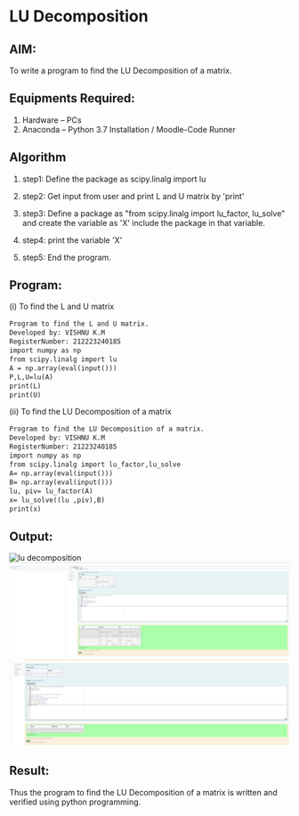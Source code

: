 # LU Decomposition 

## AIM:
To write a program to find the LU Decomposition of a matrix.

## Equipments Required:
1. Hardware – PCs
2. Anaconda – Python 3.7 Installation / Moodle-Code Runner

## Algorithm
1. step1:  Define the package as scipy.linalg import lu
2. step2: Get input from user and print L and U matrix by 'print'
3. step3: Define a package as "from scipy.linalg import lu_factor, lu_solve" and create the variable as 'X' include the package in that variable.

4. step4: print the variable 'X'
5. step5: End the program.

## Program:
(i) To find the L and U matrix
```
Program to find the L and U matrix.
Developed by: VISHNU K.M
RegisterNumber: 212223240185
import numpy as np
from scipy.linalg import lu
A = np.array(eval(input()))
P,L,U=lu(A)
print(L)
print(U)
```

(ii) To find the LU Decomposition of a matrix
```
Program to find the LU Decomposition of a matrix.
Developed by: VISHNU K.M
RegisterNumber: 21223240185
import numpy as np
from scipy.linalg import lu_factor,lu_solve
A= np.array(eval(input()))
B= np.array(eval(input()))
lu, piv= lu_factor(A)
x= lu_solve((lu ,piv),B)
print(x)

```

## Output:
![lu decomposition]()
![alt text](image-1.png)
![alt text](image-2.png)

## Result:
Thus the program to find the LU Decomposition of a matrix is written and verified using python programming.

